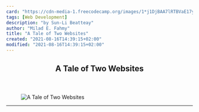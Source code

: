 ```yaml
---
card: "https://cdn-media-1.freecodecamp.org/images/1*j1DjBAA7lRTBVaE17yRQGQ.jpeg"
tags: [Web Development]
description: "by Sun-Li Beatteay"
author: "Milad E. Fahmy"
title: "A Tale of Two Websites"
created: "2021-08-16T14:39:15+02:00"
modified: "2021-08-16T14:39:15+02:00"
---
```

<div class="site-wrapper">
<main id="site-main" class="site-main outer">
<div class="inner">
<article class="post-full post tag-web-development tag-life-lessons tag-programming tag-technology tag-self-improvement ">
<header class="post-full-header">
<h1 class="post-full-title">A Tale of Two Websites</h1>
</header>
<figure class="post-full-image">
<picture>
<source media="(max-width: 700px)" sizes="1px" srcset="data:image/gif;base64,R0lGODlhAQABAIAAAAAAAP///yH5BAEAAAAALAAAAAABAAEAAAIBRAA7 1w">
<source media="(min-width: 701px)" sizes="(max-width: 800px) 400px,
(max-width: 1170px) 700px,
1400px" srcset="https://cdn-media-1.freecodecamp.org/images/1*j1DjBAA7lRTBVaE17yRQGQ.jpeg 300w,
https://cdn-media-1.freecodecamp.org/images/1*j1DjBAA7lRTBVaE17yRQGQ.jpeg 600w,
https://cdn-media-1.freecodecamp.org/images/1*j1DjBAA7lRTBVaE17yRQGQ.jpeg 1000w,
https://cdn-media-1.freecodecamp.org/images/1*j1DjBAA7lRTBVaE17yRQGQ.jpeg 2000w">
<img onerror="this.style.display='none'" src="https://cdn-media-1.freecodecamp.org/images/1*j1DjBAA7lRTBVaE17yRQGQ.jpeg" alt="A Tale of Two Websites">
</picture>
</figure>
<section class="post-full-content">
<div class="post-content medium-migrated-article">
</div>
<hr>
</section>
</article>
</div>
</main>
</div>
<!-- Google Tag Manager (noscript) -->
<!-- End Google Tag Manager (noscript) -->

